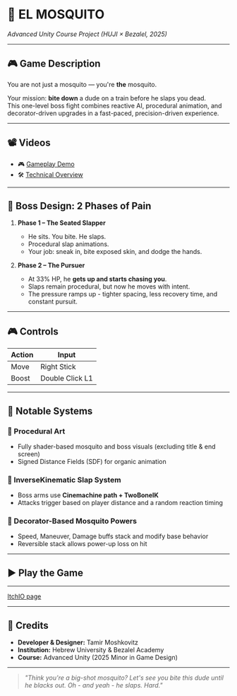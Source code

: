 # 🦟 EL MOSQUITO
_Advanced Unity Course Project (HUJI × Bezalel, 2025)_

---

## 🎮 Game Description

You are not just a mosquito — you're **the** mosquito.

Your mission: **bite down** a dude on a train before he slaps you dead.  
This one-level boss fight combines reactive AI, procedural animation, and decorator-driven upgrades in a fast-paced, precision-driven experience.

---

## 📽️ Videos

- 🎮 [Gameplay Demo](https://youtu.be/Tk_g999smFQ)  
- 🛠️ [Technical Overview](#)

---

## 🧠 Boss Design: 2 Phases of Pain

1. **Phase 1 – The Seated Slapper**  
   - He sits. You bite. He slaps.  
   - Procedural slap animations.  
   - Your job: sneak in, bite exposed skin, and dodge the hands.

2. **Phase 2 – The Pursuer**  
   - At 33% HP, he **gets up and starts chasing you**.  
   - Slaps remain procedural, but now he moves with intent.  
   - The pressure ramps up - tighter spacing, less recovery time, and constant pursuit.

---

## 🎮 Controls

| Action       | Input                |
|--------------|----------------------|
| Move         | Right Stick          |
| Boost        | Double Click L1      |

---

## 🔧 Notable Systems

### 🎨 Procedural Art  
- Fully shader-based mosquito and boss visuals (excluding title & end screen)  
- Signed Distance Fields (SDF) for organic animation

### 🎯 InverseKinematic Slap System  
- Boss arms use **Cinemachine path + TwoBoneIK**  
- Attacks trigger based on player distance and a random reaction timing

### 🧪 Decorator-Based Mosquito Powers  
- Speed, Maneuver, Damage buffs stack and modify base behavior  
- Reversible stack allows power-up loss on hit

---

## ▶️ Play the Game

----------
[ItchIO page](https://tamirmoshko.itch.io/el-mosquito)

---

## 🧾 Credits

- **Developer & Designer:** Tamir Moshkovitz  
- **Institution:** Hebrew University & Bezalel Academy  
- **Course:** Advanced Unity (2025 Minor in Game Design)

---

> _"Think you're a big-shot mosquito? Let's see you bite this dude until he blacks out. Oh - and yeah - he slaps. Hard."_
